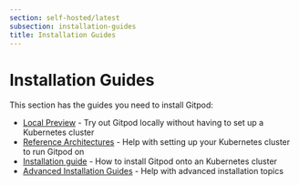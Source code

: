 ```yaml
---
section: self-hosted/latest
subsection: installation-guides
title: Installation Guides
---
```


<script context="module">
  export const prerender = true;
</script>

# Installation Guides

This section has the guides you need to install Gitpod:

- [Local Preview](local-preview) - Try out Gitpod locally without having to set up a Kubernetes cluster
- [Reference Architectures](./reference-architecture) - Help with setting up your Kubernetes cluster to run Gitpod on
- [Installation guide](./installing-gitpod) - How to install Gitpod onto an Kubernetes cluster
- [Advanced Installation Guides](./advanced) - Help with advanced installation topics
